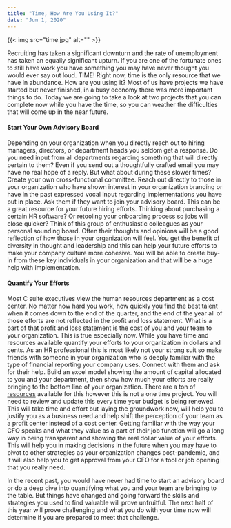 ```yaml
---
title: "Time, How Are You Using It?"
date: "Jun 1, 2020"
---
```

{{< img src="time.jpg" alt="" >}}

Recruiting has taken a significant downturn and the rate of unemployment has taken an equally significant upturn.  If you are one of the fortunate ones to still have work you have something you may have never thought you would ever say out loud.  TIME!  Right now, time is the only resource that we have in abundance.  How are you using it?  Most of us have projects we have started but never finished, in a busy economy there was more important things to do.  Today we are going to take a look at two projects that you can complete now while you have the time, so you can weather the difficulties that will come up in the near future.

#### Start Your Own Advisory Board
Depending on your organization when you directly reach out to hiring managers, directors, or department heads you seldom get a response.  Do you need input from all departments regarding something that will directly pertain to them?  Even if you send out a thoughtfully crafted email you may have no real hope of a reply.  But what about during these slower times?  Create your own cross-functional committee.  Reach out directly to those in your organization who have shown interest in your organization branding or have in the past expressed vocal input regarding implementations you have put in place.  Ask them if they want to join your advisory board.  This can be a great resource for your future hiring efforts.  Thinking about purchasing a certain HR software?  Or retooling your onboarding process so jobs will close quicker?  Think of this group of enthusiastic colleagues as your personal sounding board.  Often their thoughts and opinions will be a good reflection of how those in your organization will feel.  You get the benefit of diversity in thought and leadership and this can help your future efforts to make your company culture more cohesive.  You will be able to create buy-in from these key individuals in your organization and that will be a huge help with implementation.

#### Quantify Your Efforts
Most C suite executives view the human resources department as a cost center.  No matter how hard you work, how quickly you find the best talent when it comes down to the end of the
quarter, and the end of the year all of those efforts are not reflected in the profit and loss statement.  What is a part of that profit and loss statement is the cost of you and your team to your organization.  This is true especially now.  While you have time and resources available quantify your efforts to your organization in dollars and cents.  As an HR professional this is most likely not your strong suit so make friends with someone in your organization who is deeply familiar with the type of financial reporting your company uses.  Connect with them and ask for their help.  Build an excel model showing the amount of capital allocated to you and your department, then show how much your efforts are really bringing to the bottom line of your organization.  There are a ton of [resources](https://www.selectsoftwarereviews.com/blog/hr-tech-roi-email-course) available for this however this is not a one time project.  You will need to review and update this every time your budget is being renewed.  This will take time and effort but laying the groundwork now, will help you to justify you as a business need and help shift the perception of your team as a profit center instead of a cost center.  Getting familiar with the way your CFO speaks and what they value as a part of their job function will go a long way in being transparent and showing the real dollar value of your efforts.  This will help you in making decisions in the future when you may have to pivot to other strategies as your organization changes post-pandemic, and it will also help you to get approval from your CFO for a tool or job opening that you really need.  

In the recent past, you would have never had time to start an advisory board or do a deep dive into quantifying what you and your team are bringing to the table.  But things have changed and going forward the skills and strategies you used to find valuable will prove unfruitful.  The next half of this year will prove challenging and what you do with your time now will determine if you are prepared to meet that challenge.  

